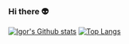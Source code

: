 ### Hi there 👽

[![Igor's Github stats](https://stats.hyperpp.xyz/?username=hyperpuncher&show_icons=true&hide_rank=true&include_all_commits=true&theme=aura)](https://github.com/hyperpuncher)
[![Top Langs](https://stats.hyperpp.xyz/top-langs/?username=hyperpuncher&layout=compact&theme=aura&langs_count=8&hide=css,html&exclude_repo=cs50ai)](https://github.com/hyperpuncher)

<!--
**hyperpuncher/hyperpuncher** is a ✨ _special_ ✨ repository because its `README.md` (this file) appears on your GitHub profile.

Here are some ideas to get you started:

- 🔭 I’m currently working on ...
- 🌱 I’m currently learning ...
- 👯 I’m looking to collaborate on ...
- 🤔 I’m looking for help with ...
- 💬 Ask me about ...
- 📫 How to reach me: ...
- 😄 Pronouns: ...
- ⚡ Fun fact: ...
-->
